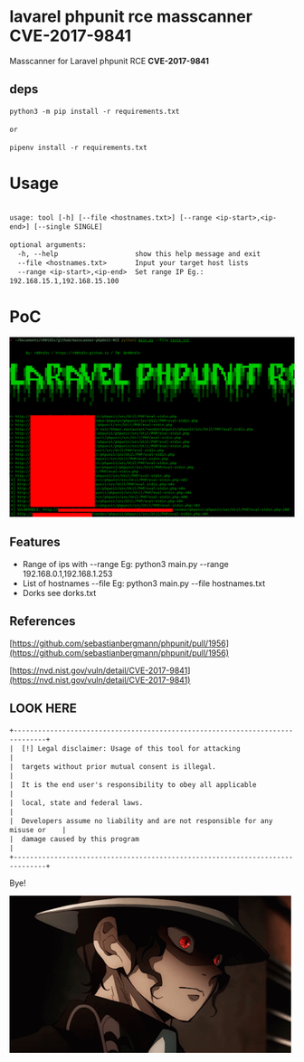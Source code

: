 # lavarel phpunit rce masscanner CVE-2017-9841
Masscanner for Laravel phpunit RCE **CVE-2017-9841**

## deps

```
python3 -m pip install -r requirements.txt

or 

pipenv install -r requirements.txt

```

# Usage

```

usage: tool [-h] [--file <hostnames.txt>] [--range <ip-start>,<ip-end>] [--single SINGLE]

optional arguments:
  -h, --help                   show this help message and exit
  --file <hostnames.txt>       Input your target host lists
  --range <ip-start>,<ip-end>  Set range IP Eg.: 192.168.15.1,192.168.15.100

```


# PoC
![poc.png](poc.png)

## Features
- Range of ips with --range Eg: python3 main.py --range 192.168.0.1,192.168.1.253
- List of hostnames --file Eg: python3 main.py --file hostnames.txt
- Dorks see dorks.txt

## References

[https://github.com/sebastianbergmann/phpunit/pull/1956](https://github.com/sebastianbergmann/phpunit/pull/1956)

[https://nvd.nist.gov/vuln/detail/CVE-2017-9841](https://nvd.nist.gov/vuln/detail/CVE-2017-9841)

## LOOK HERE

```
+------------------------------------------------------------------------------+
|  [!] Legal disclaimer: Usage of this tool for attacking                      |
|  targets without prior mutual consent is illegal.                            |
|  It is the end user's responsibility to obey all applicable                  | 
|  local, state and federal laws.                                              |
|  Developers assume no liability and are not responsible for any misuse or    |
|  damage caused by this program                                               |
+------------------------------------------------------------------------------+

```

Bye!

![tenor.gif](tenor.gif)
